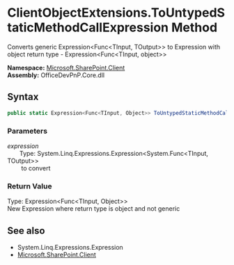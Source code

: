 # ClientObjectExtensions.ToUntypedStaticMethodCallExpression Method  
Converts generic Expression<Func<TInput, TOutput>> to Expression with object return type - Expression<Func<TInput, object>>  

**Namespace:** [Microsoft.SharePoint.Client](Microsoft.SharePoint.Client.md)  
**Assembly:** OfficeDevPnP.Core.dll  
## Syntax
```C#
public static Expression<Func<TInput, Object>> ToUntypedStaticMethodCallExpression(Expression<Func<TInput, TOutput>> expression)
```
### Parameters
*expression*  
&emsp;&emsp;Type: System.Linq.Expressions.Expression<System.Func<TInput, TOutput>>  
&emsp;&emsp; to convert   

### Return Value
Type: Expression<Func<TInput,  Object>>  
New Expression where return type is object and not generic

## See also
- System.Linq.Expressions.Expression
- [Microsoft.SharePoint.Client](Microsoft.SharePoint.Client.md)
